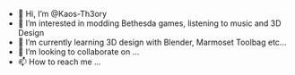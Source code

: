 - 👋 Hi, I’m @Kaos-Th3ory
- 👀 I’m interested in modding Bethesda games, listening to music and 3D Design
- 🌱 I’m currently learning 3D design with Blender, Marmoset Toolbag etc...
- 💞️ I’m looking to collaborate on ...
- 📫 How to reach me ...

<!---
Kaos-Th3ory/Kaos-Th3ory is a ✨ special ✨ repository because its `README.md` (this file) appears on your GitHub profile.
You can click the Preview link to take a look at your changes.
--->
